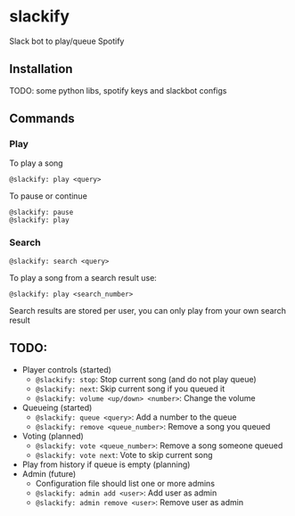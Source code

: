 # slackify
Slack bot to play/queue Spotify

## Installation

TODO: some python libs, spotify keys and slackbot configs

## Commands

### Play
To play a song
```
@slackify: play <query>
```
To pause or continue
```
@slackify: pause
@slackify: play
```

### Search
```
@slackify: search <query>
```
To play a song from a search result use:
```
@slackify: play <search_number>
```
Search results are stored per user, you can only play from your own search result

## TODO:
- Player controls (started)
  - ```@slackify: stop```: Stop current song (and do not play queue)
  - ```@slackify: next```: Skip current song if you queued it
  - ```@slackify: volume <up/down> <number>```: Change the volume
- Queueing (started)
  - ```@slackify: queue <query>```: Add a number to the queue
  - ```@slackify: remove <queue_number>```: Remove a song you queued
- Voting (planned) 
  - ```@slackify: vote <queue_number>```: Remove a song someone queued
  - ```@slackify: vote next```: Vote to skip current song
- Play from history if queue is empty (planning)
- Admin (future)
  - Configuration file should list one or more admins
  - ```@slackify: admin add <user>```: Add user as admin
  - ```@slackify: admin remove <user>```: Remove user as admin
